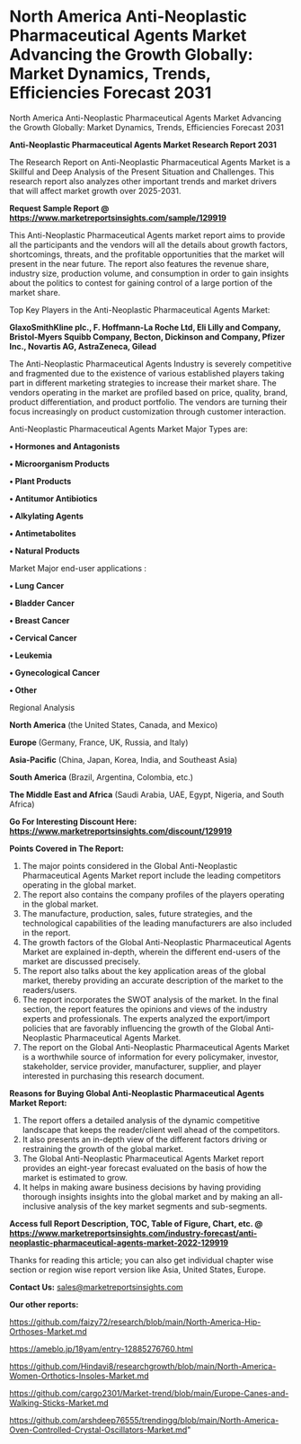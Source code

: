 # North America Anti-Neoplastic Pharmaceutical Agents Market Advancing the Growth Globally: Market Dynamics, Trends, Efficiencies Forecast 2031
North America Anti-Neoplastic Pharmaceutical Agents Market Advancing the Growth Globally: Market Dynamics, Trends, Efficiencies Forecast 2031

<strong>Anti-Neoplastic Pharmaceutical Agents Market Research Report 2031</strong>

The Research Report on Anti-Neoplastic Pharmaceutical Agents Market is a Skillful and Deep Analysis of the Present Situation and Challenges. This research report also analyzes other important trends and market drivers that will affect market growth over 2025-2031.

<strong>Request Sample Report @ <a href=https://www.marketreportsinsights.com/sample/129919>https://www.marketreportsinsights.com/sample/129919</a></strong>

This Anti-Neoplastic Pharmaceutical Agents market report aims to provide all the participants and the vendors will all the details about growth factors, shortcomings, threats, and the profitable opportunities that the market will present in the near future. The report also features the revenue share, industry size, production volume, and consumption in order to gain insights about the politics to contest for gaining control of a large portion of the market share.

Top Key Players in the Anti-Neoplastic Pharmaceutical Agents Market:

<strong>GlaxoSmithKline plc., F. Hoffmann-La Roche Ltd, Eli Lilly and Company, Bristol-Myers Squibb Company, Becton, Dickinson and Company, Pfizer Inc., Novartis AG, AstraZeneca, Gilead</strong>

The Anti-Neoplastic Pharmaceutical Agents Industry is severely competitive and fragmented due to the existence of various established players taking part in different marketing strategies to increase their market share. The vendors operating in the market are profiled based on price, quality, brand, product differentiation, and product portfolio. The vendors are turning their focus increasingly on product customization through customer interaction.

Anti-Neoplastic Pharmaceutical Agents Market Major Types are:

<strong>• Hormones and Antagonists

• Microorganism Products

• Plant Products

• Antitumor Antibiotics

• Alkylating Agents

• Antimetabolites

• Natural Products</strong>

Market Major end-user applications :

<strong>• Lung Cancer

• Bladder Cancer

• Breast Cancer

• Cervical Cancer

• Leukemia

• Gynecological Cancer

• Other</strong>

Regional Analysis

</u><strong><b>North America</b></strong> (the United States, Canada, and Mexico)

<strong><b>Europe </b></strong>(Germany, France, UK, Russia, and Italy)

<strong><b>Asia-Pacific</b></strong> (China, Japan, Korea, India, and Southeast Asia)

<strong><b>South America</b></strong> (Brazil, Argentina, Colombia, etc.)

<strong><b>The Middle East and Africa</b></strong> (Saudi Arabia, UAE, Egypt, Nigeria, and South Africa)

<strong>Go For Interesting Discount Here: <a href=https://www.marketreportsinsights.com/discount/129919>https://www.marketreportsinsights.com/discount/129919</a></strong>

<strong>Points Covered in The Report:</strong>
<ol>
  <li>The major points considered in the Global Anti-Neoplastic Pharmaceutical Agents Market report include the leading competitors operating in the global market.</li>
  <li>The report also contains the company profiles of the players operating in the global market.</li>
  <li>The manufacture, production, sales, future strategies, and the technological capabilities of the leading manufacturers are also included in the report.</li>
  <li>The growth factors of the Global Anti-Neoplastic Pharmaceutical Agents Market are explained in-depth, wherein the different end-users of the market are discussed precisely.</li>
  <li>The report also talks about the key application areas of the global market, thereby providing an accurate description of the market to the readers/users.</li>
  <li>The report incorporates the SWOT analysis of the market. In the final section, the report features the opinions and views of the industry experts and professionals. The experts analyzed the export/import policies that are favorably influencing the growth of the Global Anti-Neoplastic Pharmaceutical Agents Market.</li>
  <li>The report on the Global Anti-Neoplastic Pharmaceutical Agents Market is a worthwhile source of information for every policymaker, investor, stakeholder, service provider, manufacturer, supplier, and player interested in purchasing this research document.</li>
</ol>
<strong>Reasons for Buying Global Anti-Neoplastic Pharmaceutical Agents Market Report:</strong>

<ol>
  <li>The report offers a detailed analysis of the dynamic competitive landscape that keeps the reader/client well ahead of the competitors.</li>
  <li>It also presents an in-depth view of the different factors driving or restraining the growth of the global market.</li>
  <li>The Global Anti-Neoplastic Pharmaceutical Agents Market report provides an eight-year forecast evaluated on the basis of how the market is estimated to grow.</li>
  <li>It helps in making aware business decisions by having providing thorough insights insights into the global market and by making an all-inclusive analysis of the key market segments and sub-segments.</li>
</ol>
<strong>Access full Report Description, TOC, Table of Figure, Chart, etc. @ <a href=https://www.marketreportsinsights.com/industry-forecast/anti-neoplastic-pharmaceutical-agents-market-2022-129919>https://www.marketreportsinsights.com/industry-forecast/anti-neoplastic-pharmaceutical-agents-market-2022-129919</a></strong>


Thanks for reading this article; you can also get individual chapter wise section or region wise report version like Asia, United States, Europe.

<strong>Contact Us:</strong>
sales@marketreportsinsights.com

<strong>Our other reports:</strong>

<a href=https://github.com/faizy72/research/blob/main/North-America-Hip-Orthoses-Market.md>https://github.com/faizy72/research/blob/main/North-America-Hip-Orthoses-Market.md</a>

<a href=https://ameblo.jp/18yam/entry-12885276760.html>https://ameblo.jp/18yam/entry-12885276760.html</a>

<a href=https://github.com/Hindavi8/researchgrowth/blob/main/North-America-Women-Orthotics-Insoles-Market.md>https://github.com/Hindavi8/researchgrowth/blob/main/North-America-Women-Orthotics-Insoles-Market.md</a>

<a href=https://github.com/cargo2301/Market-trend/blob/main/Europe-Canes-and-Walking-Sticks-Market.md>https://github.com/cargo2301/Market-trend/blob/main/Europe-Canes-and-Walking-Sticks-Market.md</a>

<a href=https://github.com/arshdeep76555/trendingg/blob/main/North-America-Oven-Controlled-Crystal-Oscillators-Market.md>https://github.com/arshdeep76555/trendingg/blob/main/North-America-Oven-Controlled-Crystal-Oscillators-Market.md</a>"
